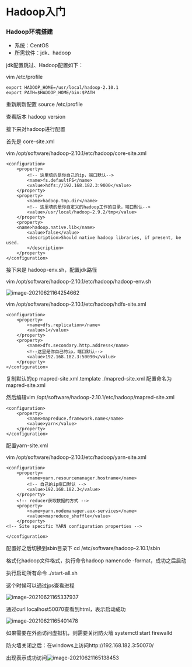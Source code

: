 # Hadoop入门

### Hadoop环境搭建

- 系统：CentOS
- 所需软件：jdk、hadoop

jdk配置跳过、Hadoop配置如下：

vim /etc/profile

```
export HADOOP_HOME=/usr/local/hadoop-2.10.1
export PATH=$HADOOP_HOME/bin:$PATH
```

重新刷新配置 source /etc/profile

查看版本  hadoop version



接下来对hadoop进行配置

首先是 core-site.xml

vim /opt/software/hadoop-2.10.1/etc/hadoop/core-site.xml

```
<configuration>
    <property>
        <!-- 这里填的是你自己的ip，端口默认-->
        <name>fs.defaultFS</name>
        <value>hdfs://192.168.182.3:9000</value>
    </property>
    <property>
        <name>hadoop.tmp.dir</name>
        <!-- 这里填的是你自定义的hadoop工作的目录，端口默认-->
        <value>/usr/local/hadoop-2.9.2/tmp</value>
    </property>
    <property>
    <name>hadoop.native.lib</name>
        <value>false</value>
        <description>Should native hadoop libraries, if present, be used.
        </description>
    </property>
</configuration>
```

接下来是 hadoop-env.sh，配置jdk路径

vim /opt/software/hadoop-2.10.1/etc/hadoop/hadoop-env.sh

![image-20210621164254662](https://youcai922.github.io/src/img/image-20210621164254662.png)

vim /opt/software/hadoop-2.10.1/etc/hadoop/hdfs-site.xml

```
<configuration>
    <property>
        <name>dfs.replication</name>
        <value>1</value>
    </property>
    <property>
        <name>dfs.secondary.http.address</name>
        <!--这里是你自己的ip，端口默认-->
        <value>192.168.182.3:50090</value>
    </property>
</configuration>
```

复制默认的cp mapred-site.xml.template ./mapred-site.xml 配置命名为mapred-site.xml

然后编辑vim /opt/software/hadoop-2.10.1/etc/hadoop/mapred-site.xml

```
<configuration>
    <property>
        <name>mapreduce.framework.name</name>
        <value>yarn</value>
    </property>
</configuration>
```

配置yarn-site.xml

vim /opt/software/hadoop-2.10.1/etc/hadoop/yarn-site.xml

```
<configuration>
    <property>
        <name>yarn.resourcemanager.hostname</name>
        <!-- 自己的ip端口默认 -->
        <value>192.168.182.3</value>
    </property>
    <!-- reducer获取数据的方式 -->
    <property>
        <name>yarn.nodemanager.aux-services</name>
        <value>mapreduce_shuffle</value>
    </property>
<!-- Site specific YARN configuration properties -->

</configuration>
```

配置好之后切换到sbin目录下		cd /etc/software/hadoop-2.10.1/sbin

格式化hadoop文件格式，执行命令hadoop namenode -format，成功之后启动

执行启动所有命令 ./start-all.sh

这个时候可以通过jps查看进程

![image-20210621165337937](https://youcai922.github.io/src/img/image-20210621165337937.png)

通过curl localhost50070查看到html，表示启动成功

![image-20210621165401478](https://youcai922.github.io/src/img/image-20210621165401478.png)

如果需要在外面访问虚拟机，则需要关闭防火墙		systemctl start firewalld

防火墙关闭之后：在windows上访问http://192.168.182.3:50070/

出现表示成功访问![image-20210621165138453](https://youcai922.github.io/src/img/\image-20210621165138453.png)
